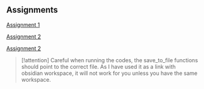 ## Assignments

[Assignment 1](./Assignment-1/Assignment_1_Report.pdf)

[Assignment 2](./Assignment-2/Assignment_2_Report.pdf)

[Assignment 2](./Assignment-3/Assignment_3_Report.pdf)

> [!attention]
> Careful when running the codes, the save_to_file functions should point to the correct file.
> As I have used it as a link with obsidian workspace, it will not work for you unless you have the same workspace.
